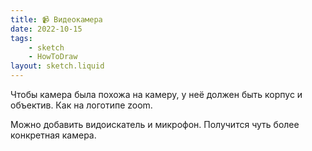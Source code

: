 ```yaml
---
title: 📹 Видеокамера
date: 2022-10-15
tags:
    - sketch
    - HowToDraw
layout: sketch.liquid
---
```


Чтобы камера была похожа на камеру, у неё должен быть корпус и объектив. Как на логотипе zoom.

Можно добавить видоискатель и микрофон. Получится чуть более конкретная камера.
